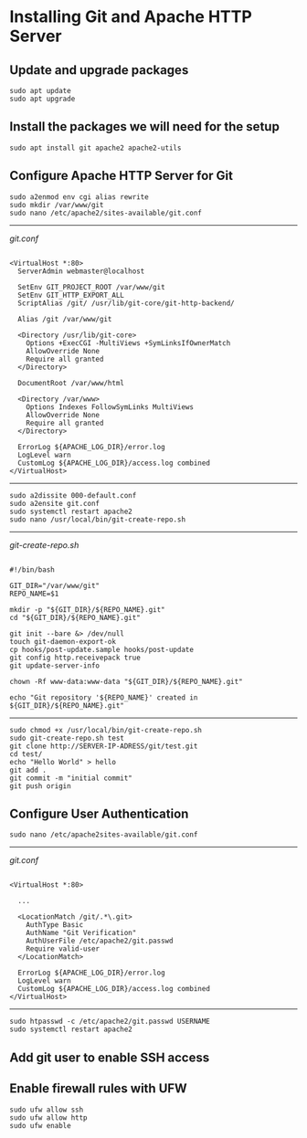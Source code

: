 # Installing Git and Apache HTTP Server

## Update and upgrade packages

```
sudo apt update
sudo apt upgrade
```

## Install the packages we will need for the setup

```
sudo apt install git apache2 apache2-utils
```

## Configure Apache HTTP Server for Git

```
sudo a2enmod env cgi alias rewrite
sudo mkdir /var/www/git
sudo nano /etc/apache2/sites-available/git.conf
```

---

*git.conf*

```

<VirtualHost *:80>
  ServerAdmin webmaster@localhost
 
  SetEnv GIT_PROJECT_ROOT /var/www/git
  SetEnv GIT_HTTP_EXPORT_ALL
  ScriptAlias /git/ /usr/lib/git-core/git-http-backend/
 
  Alias /git /var/www/git
 
  <Directory /usr/lib/git-core>
    Options +ExecCGI -MultiViews +SymLinksIfOwnerMatch
    AllowOverride None
    Require all granted
  </Directory>
 
  DocumentRoot /var/www/html
 
  <Directory /var/www>
    Options Indexes FollowSymLinks MultiViews
    AllowOverride None
    Require all granted
  </Directory>
  
  ErrorLog ${APACHE_LOG_DIR}/error.log
  LogLevel warn
  CustomLog ${APACHE_LOG_DIR}/access.log combined
</VirtualHost>

```

---

```
sudo a2dissite 000-default.conf
sudo a2ensite git.conf
sudo systemctl restart apache2
sudo nano /usr/local/bin/git-create-repo.sh
```
  
---
  
*git-create-repo.sh*

```

#!/bin/bash
 
GIT_DIR="/var/www/git"
REPO_NAME=$1
 
mkdir -p "${GIT_DIR}/${REPO_NAME}.git"
cd "${GIT_DIR}/${REPO_NAME}.git"
 
git init --bare &> /dev/null
touch git-daemon-export-ok
cp hooks/post-update.sample hooks/post-update
git config http.receivepack true
git update-server-info
  
chown -Rf www-data:www-data "${GIT_DIR}/${REPO_NAME}.git"
  
echo "Git repository '${REPO_NAME}' created in ${GIT_DIR}/${REPO_NAME}.git"

```
---

```
sudo chmod +x /usr/local/bin/git-create-repo.sh
sudo git-create-repo.sh test
git clone http://SERVER-IP-ADRESS/git/test.git
cd test/
echo "Hello World" > hello
git add .
git commit -m "initial commit"
git push origin
```

## Configure User Authentication

```  
sudo nano /etc/apache2sites-available/git.conf
```
  
---

*git.conf*

```

<VirtualHost *:80>
  
  ...
 
  <LocationMatch /git/.*\.git>
    AuthType Basic
    AuthName "Git Verification"
    AuthUserFile /etc/apache2/git.passwd
    Require valid-user
  </LocationMatch>
  
  ErrorLog ${APACHE_LOG_DIR}/error.log
  LogLevel warn
  CustomLog ${APACHE_LOG_DIR}/access.log combined
</VirtualHost>

```

---

```
sudo htpasswd -c /etc/apache2/git.passwd USERNAME
sudo systemctl restart apache2
```
  
## Add git user to enable SSH access



## Enable firewall rules with UFW

```
sudo ufw allow ssh
sudo ufw allow http
sudo ufw enable
```
